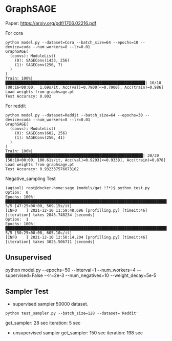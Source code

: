 # GraphSAGE

Paper: https://arxiv.org/pdf/1706.02216.pdf

For cora
```
python model.py --dataset=Cora --batch_size=64 --epochs=10 --device=cuda --num_workers=8 --lr=0.01
GraphSAGE(
  (convs): ModuleList(
    (0): SAGEConv(1433, 256)
    (1): SAGEConv(256, 7)
  )
)
Train: 100%|█████████████████████████████████████████████████████████████| 10/10 [00:16<00:00,  1.69s/it, Acc(val)=0.7900[<=0.7900], Acc(train)=0.986]
Load weights from graphsage.pt
Test Accuracy: 0.802
```

For reddit
```
python model.py --dataset=Reddit --batch_size=64 --epochs=30 --device=cuda --num_workers=8 --lr=0.01
GraphSAGE(
  (convs): ModuleList(
    (0): SAGEConv(602, 256)
    (1): SAGEConv(256, 41)
  )
)
Train: 100%|████████████████████████████████████████████████████████████| 30/30 [50:18<00:00, 100.61s/it, Acc(val)=0.9293[<=0.9338], Acc(train)=0.878]
Load weights from graphsage.pt
Test Accuracy: 0.932337576073102
```

Negative_sampling Test

```
(agtool) root@docker-home:sage (models/gat !?*)$ python test.py                                                                                                                 
Option:  0
Epochs: 100%|███████████████████████████████████████████████████████████████████████████████████████████████████████████████████| 5/5 [47:25<00:00, 569.15s/it]
[INFO    ] 2021-12-10 11:59:48,696 [profilling.py] [timeit:46] [iteration] takes 2845.748234 [seconds]
Option:  1
Epochs: 100%|███████████████████████████████████████████████████████████████████████████████████████████████████████████████████| 5/5 [50:25<00:00, 605.10s/it]
[INFO    ] 2021-12-10 12:50:14,204 [profilling.py] [timeit:46] [iteration] takes 3025.506711 [seconds]
```


## Unsupervised
python model.py --epochs=50 --interval=1 --num_workers=4 --supervised=False --lr=2e-3 --num_negatives=10 --weight_decay=5e-5


## Sampler Test

* supervised sampler
50000 dataset.
```
python test_sampler.py --batch_size=128 --dataset='Reddit'
```
get_sampler: 28 sec
iteration: 5 sec

* unsupervised sampler
get_sampler: 150 sec
iteration: 198 sec



